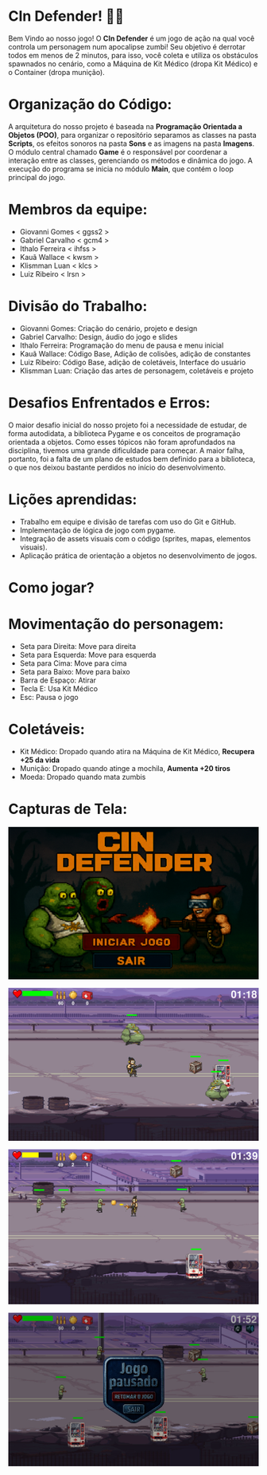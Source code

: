 # CIn Defender! 🧟‍♂️

Bem Vindo ao nosso jogo!
O **CIn Defender** é um jogo de ação na qual você controla um personagem num apocalipse zumbi!
Seu objetivo é derrotar todos em menos de 2 minutos, para isso, você coleta e utiliza os obstáculos spawnados no cenário, como a Máquina de Kit Médico (dropa Kit Médico) e o Container (dropa munição).

# Organização do Código:

A arquitetura do nosso projeto é baseada na **Programação Orientada a Objetos (POO)**, para organizar o repositório separamos as classes na pasta **Scripts**, os efeitos sonoros na pasta **Sons** e as imagens na pasta **Imagens**. O módulo central chamado **Game** é o responsável por coordenar a interação entre as classes, gerenciando os métodos e dinâmica do jogo. A execução do programa se inicia no módulo **Main**, que contém o loop principal do jogo.

# Membros da equipe:
- Giovanni Gomes < ggss2 >
- Gabriel Carvalho < gcm4 >
- Ithalo Ferreira < ihfss >
- Kauã Wallace < kwsm >
- Klismman Luan < klcs >
- Luiz Ribeiro < lrsn >

# Divisão do Trabalho:

- Giovanni Gomes: Criação do cenário, projeto e design
- Gabriel Carvalho: Design, áudio do jogo e slides
- Ithalo Ferreira: Programação do menu de pausa e menu inicial
- Kauã Wallace: Código Base, Adição de colisões, adição de constantes
- Luiz Ribeiro: Código Base, adição de coletáveis, Interface do usuário
- Klismman Luan: Criação das artes de personagem, coletáveis e projeto

# Desafios Enfrentados e Erros:
O maior desafio inicial do nosso projeto foi a necessidade de estudar, de forma autodidata, a biblioteca Pygame e os conceitos de programação orientada a objetos. Como esses tópicos não foram aprofundados na disciplina, tivemos uma grande dificuldade para começar. A maior falha, portanto, foi a falta de um plano de estudos bem definido para a biblioteca, o que nos deixou bastante perdidos no início do desenvolvimento.

# Lições  aprendidas:

- Trabalho em equipe e divisão de tarefas com uso do Git e GitHub.
- Implementação de lógica de jogo com pygame.
- Integração de assets visuais com o código (sprites, mapas, elementos visuais).
- Aplicação prática de orientação a objetos no desenvolvimento de jogos.

# Como jogar?
# Movimentação do personagem:
- Seta para Direita: Move para direita
- Seta para Esquerda: Move para esquerda
- Seta para Cima: Move para cima
- Seta para Baixo: Move para baixo
- Barra de Espaço: Atirar
- Tecla E: Usa Kit Médico
- Esc: Pausa o jogo

# Coletáveis:
- Kit Médico: Dropado quando atira na Máquina de Kit Médico, **Recupera +25 da vida**
- Munição: Dropado quando atinge a mochila, **Aumenta +20 tiros**
- Moeda: Dropado quando mata zumbis

# Capturas de Tela:

![alt text](<Screenshot 2025-08-15 144131.png>)

![alt text](<Screenshot 2025-08-15 144148.png>)

![alt text](<Screenshot 2025-08-15 144344.png>)

![alt text](<Screenshot 2025-08-15 144647.png>)